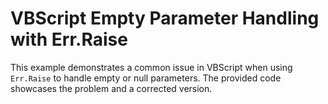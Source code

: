 # VBScript Empty Parameter Handling with Err.Raise

This example demonstrates a common issue in VBScript when using `Err.Raise` to handle empty or null parameters.  The provided code showcases the problem and a corrected version.